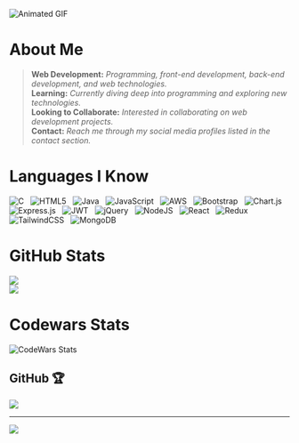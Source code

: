 ![Animated GIF](https://media4.giphy.com/media/v1.Y2lkPTc5MGI3NjExZDAyaDIyM2piaG9mNWJ5Y2prMWtqb2ExNzNwMmZ6YmNlZDh6dWZxcyZlcD12MV9pbnRlcm5hbF9naWZfYnlfaWQmY3Q9Zw/qgQUggAC3Pfv687qPC/giphy.gif)

# About Me
> **Web Development:**  *Programming, front-end development, back-end development, and web technologies.*  
> **Learning:**  *Currently diving deep into programming and exploring new technologies.*  
> **Looking to Collaborate:** *Interested in collaborating on web development projects.*  
> **Contact:**  *Reach me through my social media profiles listed in the contact section.*


# Languages I Know
![C](https://img.shields.io/badge/c-black?style=flat-square&logo=c&logoColor=white&labelColor=black)&nbsp;&nbsp;
![HTML5](https://img.shields.io/badge/html5-black?style=flat-square&logo=html5&logoColor=white&labelColor=black)&nbsp;&nbsp;
![Java](https://img.shields.io/badge/java-black?style=flat-square&logo=openjdk&logoColor=white&labelColor=black)&nbsp;&nbsp;
![JavaScript](https://img.shields.io/badge/javascript-black?style=flat-square&logo=javascript&logoColor=white&labelColor=black)&nbsp;&nbsp;
![AWS](https://img.shields.io/badge/AWS-black?style=flat-square&logo=amazon-aws&logoColor=white&labelColor=black)&nbsp;&nbsp;
![Bootstrap](https://img.shields.io/badge/bootstrap-black?style=flat-square&logo=bootstrap&logoColor=white&labelColor=black)&nbsp;&nbsp;
![Chart.js](https://img.shields.io/badge/chart.js-black?style=flat-square&logo=chart.js&logoColor=white&labelColor=black)&nbsp;&nbsp;
![Express.js](https://img.shields.io/badge/express.js-black?style=flat-square&logo=express&logoColor=white&labelColor=black)&nbsp;&nbsp;
![JWT](https://img.shields.io/badge/JWT-black?style=flat-square&logo=JSON%20web%20tokens&labelColor=black)&nbsp;&nbsp;
![jQuery](https://img.shields.io/badge/jquery-black?style=flat-square&logo=jquery&logoColor=white&labelColor=black)&nbsp;&nbsp;
![NodeJS](https://img.shields.io/badge/node.js-black?style=flat-square&logo=node.js&logoColor=white&labelColor=black)&nbsp;&nbsp;
![React](https://img.shields.io/badge/react-black?style=flat-square&logo=react&logoColor=white&labelColor=black)&nbsp;&nbsp;
![Redux](https://img.shields.io/badge/redux-black?style=flat-square&logo=redux&logoColor=white&labelColor=black)&nbsp;&nbsp;
![TailwindCSS](https://img.shields.io/badge/tailwindcss-black?style=flat-square&logo=tailwind-css&logoColor=white&labelColor=black)&nbsp;&nbsp;
![MongoDB](https://img.shields.io/badge/MongoDB-black?style=flat-square&logo=mongodb&logoColor=white&labelColor=black)



# GitHub Stats
![](https://github-readme-streak-stats.herokuapp.com/?user=SUBHIN-TM&theme=dark&hide_border=false)<br/>
![](https://github-readme-stats.vercel.app/api/top-langs/?username=SUBHIN-TM&theme=dark&hide_border=false&include_all_commits=false&count_private=true&layout=compact)

# Codewars Stats
![CodeWars Stats](https://www.codewars.com/users/SUBHIN-TM/badges/large)


##  GitHub 🏆
![](https://github-profile-trophy.vercel.app/?username=SUBHIN-TM&theme=monokai&no-frame=false&no-bg=true&margin-w=4)

---
[![](https://visitcount.itsvg.in/api?id=SUBHIN-TM&icon=1&color=3)](https://visitcount.itsvg.in)

<!-- Proudly created with GPRM ( https://gprm.itsvg.in ) -->
